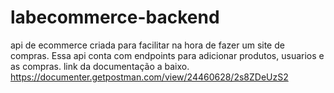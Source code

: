 # labecommerce-backend
api de ecommerce criada para facilitar na hora de fazer um site de compras.
Essa api conta com endpoints para adicionar produtos, usuarios e  as compras.
link da documentação a baixo.
https://documenter.getpostman.com/view/24460628/2s8ZDeUzS2